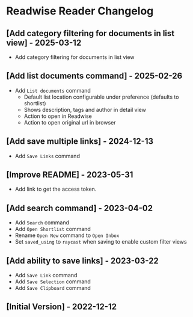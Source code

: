 # Readwise Reader Changelog

## [Add category filtering for documents in list view] - 2025-03-12

- Add category filtering for documents in list view

## [Add list documents command] - 2025-02-26

- Add `List documents` command
  - Default list location configurable under preference (defaults to shortlist)
  - Shows description, tags and author in detail view
  - Action to open in Readwise
  - Action to open original url in browser

## [Add save multiple links] - 2024-12-13

- Add `Save Links` command

## [Improve README] - 2023-05-31

- Add link to get the access token.

## [Add search command] - 2023-04-02

- Add `Search` command
- Add `Open Shortlist` command
- Rename `Open New` command to `Open Inbox`
- Set `saved_using` to `raycast` when saving to enable custom filter views

## [Add ability to save links] - 2023-03-22

- Add `Save Link` command
- Add `Save Selection` command
- Add `Save Clipboard` command

## [Initial Version] - 2022-12-12
